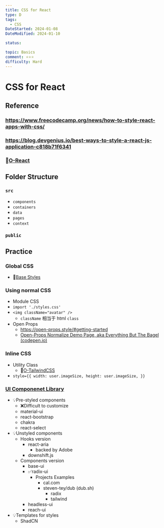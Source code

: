 ```yaml
---
title: CSS for React
type: D
tags:
  - CSS
DateStarted: 2024-01-08
DateModified: 2024-01-10

status:

topic: Basics
comment: ⭐⭐⭐
difficulty: Hard
---
```


# CSS for React

## Reference

### https://www.freecodecamp.org/news/how-to-style-react-apps-with-css/

### https://blog.devgenius.io/best-ways-to-style-a-react-js-application-c818b71f6341

### 📌[O-React](obsidian://open?vault=Front-End-Frameworks&file=React%2FO-React%2FO-React)

## Folder Structure

### `src`

- `components`
- `containers`
- `data`
- `pages`
- `context`

### `public`

## Practice

### Global CSS

- 📌[Base Styles](Base-Styles.md)

### Using normal CSS

- Module CSS
- `import './styles.css'`
- `<img className="avatar" />`
  - `className` 相当于 html `class`
- Open Props
  - https://open-props.style/#getting-started
  - [Open-Props Normalize Demo Page, aka Everything But The Bagel (codepen.io)](https://codepen.io/argyleink/pen/KKvRORE)

### Inline CSS

- Utility Class
  - 📌[O-TailwindCSS](O-TailwindCSS.md)
- `style={{
width: user.imageSize, height: user.imageSize, }}`

### [UI Componenet Library](UI-Componenet-Library.md)

- 💡Pre-styled components
  - ❌Difficult to customize
  - material-ui
  - react-bootstrap
  - chakra
  - react-select
- 💡Unstyled components
  - Hooks version
    - react-aria
      - backed by Adobe
    - downshift.js
  - Components version
    - base-ui
    - ✅radix-ui
      - Projects Examples
        - cal.com
        - steven-tey/dub (dub.sh)
          - radix
          - tailwind
    - headless-ui
    - reach-ui
- 💡Templates for styles
  - ShadCN
